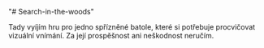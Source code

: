"# Search-in-the-woods" 

Tady vyíjím hru pro jedno spřízněné batole, které si potřebuje procvičovat vizuální vnímání. Za její prospěšnost ani neškodnost neručím.
